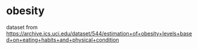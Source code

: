 # obesity


dataset from https://archive.ics.uci.edu/dataset/544/estimation+of+obesity+levels+based+on+eating+habits+and+physical+condition
